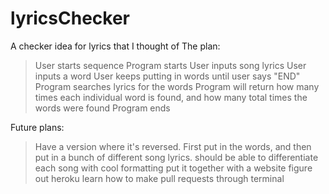# lyricsChecker
A checker idea for lyrics that I thought of
The plan: 
>User starts sequence
>Program starts
>User inputs song lyrics
>User inputs a word
>User keeps putting in words until user says "END"
>Program searches lyrics for the words
>Program will return how many times each individual word is found, and how many total times the words were found
>Program ends


Future plans: 
>Have a version where it's reversed. First put in the words, and then put in a bunch of different song lyrics.
  >should be able to differentiate each song with cool formatting
>put it together with a website
>figure out heroku
>learn how to make pull requests through terminal
